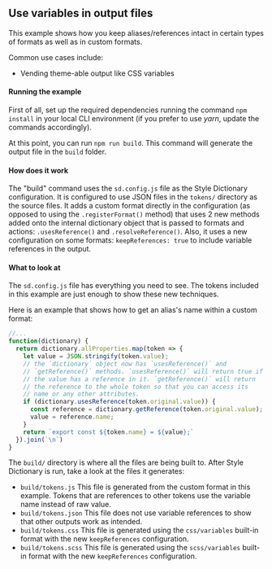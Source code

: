 ## Use variables in output files

This example shows how you keep aliases/references intact in certain types of formats as well as in custom formats.

Common use cases include:

- Vending theme-able output like CSS variables

#### Running the example

First of all, set up the required dependencies running the command `npm install` in your local CLI environment (if you prefer to use *yarn*, update the commands accordingly).

At this point, you can run `npm run build`. This command will generate the output file in the `build` folder.

#### How does it work

The "build" command uses the `sd.config.js` file as the Style Dictionary configuration. It is configured to use JSON files in the `tokens/` directory as the source files. It adds a custom format directly in the configuration (as opposed to using the `.registerFormat()` method) that uses 2 new methods added onto the internal dictionary object that is passed to formats and actions: `.usesReference()` and `.resolveReference()`. Also, it uses a new configuration on some formats: `keepReferences: true` to include variable references in the output.


#### What to look at

The `sd.config.js` file has everything you need to see. The tokens included in this example are just enough to show these new techniques.

Here is an example that shows how to get an alias's name within a custom format:
```javascript
//...
function(dictionary) {
  return dictionary.allProperties.map(token => {
    let value = JSON.stringify(token.value);
    // the `dictionary` object now has `usesReference()` and
    // `getReference()` methods. `usesReference()` will return true if
    // the value has a reference in it. `getReference()` will return 
    // the reference to the whole token so that you can access its 
    // name or any other attributes.
    if (dictionary.usesReference(token.original.value)) {
      const reference = dictionary.getReference(token.original.value);
      value = reference.name;
    }
    return `export const ${token.name} = ${value};`
  }).join(`\n`)
}
```

The `build/` directory is where all the files are being built to. After Style Dictionary is run, take a look at the files it generates:

* `build/tokens.js` This file is generated from the custom format in this example. Tokens that are references to other tokens use the variable name instead of raw value.
* `build/tokens.json` This file does not use variable references to show that other outputs work as intended.
* `build/tokens.css` This file is generated using the `css/variables` built-in format with the new `keepReferences` configuration.
* `build/tokens.scss` This file is generated using the `scss/variables` built-in format with the new `keepReferences` configuration.
